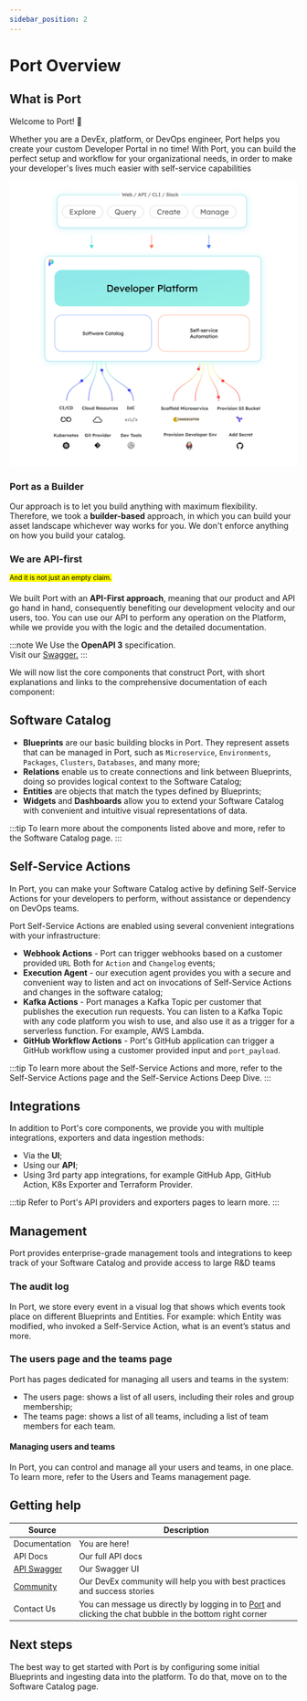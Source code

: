 ```yaml
---
sidebar_position: 2
---
```


# Port Overview

## What is Port

Welcome to Port! :wave:

Whether you are a DevEx, platform, or DevOps engineer, Port helps you create your custom Developer Portal in no time! With Port, you can build the perfect setup and workflow for your organizational needs, in order to make your developer's lives much easier with self-service capabilities

![Developer Platform complete vision](../static/img/quickstart/platform-vision.png)

### Port as a Builder

Our approach is to let you build anything with maximum flexibility. Therefore, we took a **builder-based** approach, in which you can build your asset landscape whichever way works for you. We don't enforce anything on how you build your catalog.

### We are API-first

<sup><mark>And it is not just an empty claim.</mark></sup>

We built Port with an **API-First approach**, meaning that our product and API go hand in hand, consequently benefiting our development velocity and our users, too. You can use our API to perform any operation on the Platform, while we provide you with the logic and the detailed documentation.

:::note
We Use the **OpenAPI 3** specification.  
Visit our [Swagger.](https://api.getport.io/static/index.html#/)
:::

We will now list the core components that construct Port, with short explanations and links to the comprehensive documentation of each component:

## Software Catalog

- **Blueprints** are our basic building blocks in Port. They represent assets that can be managed in Port, such as `Microservice`, `Environments`, `Packages`, `Clusters`, `Databases`, and many more;
- **Relations** enable us to create connections and link between Blueprints, doing so provides logical context to the Software Catalog;
- **Entities** are objects that match the types defined by Blueprints;
- **Widgets** and **Dashboards** allow you to extend your Software Catalog with convenient and intuitive visual representations of data.

:::tip
To learn more about the components listed above and more, refer to the Software Catalog page.
:::

## Self-Service Actions

In Port, you can make your Software Catalog active by defining Self-Service Actions for your developers to perform, without assistance or dependency on DevOps teams.

Port Self-Service Actions are enabled using several convenient integrations with your infrastructure:

- **Webhook Actions** - Port can trigger webhooks based on a customer provided `URL` Both for `Action` and `Changelog` events;
- **Execution Agent** - our execution agent provides you with a secure and convenient way to listen and act on invocations of Self-Service Actions and changes in the software catalog;
- **Kafka Actions** - Port manages a Kafka Topic per customer that publishes the execution run requests.
  You can listen to a Kafka Topic with any code platform you wish to use, and also use it as a trigger for a serverless function. For example, AWS Lambda.
- **GitHub Workflow Actions** - Port's GitHub application can trigger a GitHub workflow using a customer provided input and `port_payload`.

:::tip
To learn more about the Self-Service Actions and more, refer to the Self-Service Actions page and the Self-Service Actions Deep Dive.
:::

## Integrations

In addition to Port's core components, we provide you with multiple integrations, exporters and data ingestion methods:

- Via the **UI**;
- Using our **API**;
- Using 3rd party app integrations, for example GitHub App, GitHub Action, K8s Exporter and Terraform Provider.

:::tip
Refer to Port's API providers and exporters pages to learn more.
:::

## Management

Port provides enterprise-grade management tools and integrations to keep track of your Software Catalog and provide access to large R&D teams

### The audit log

In Port, we store every event in a visual log that shows which events took place on different Blueprints and Entities. For example: which Entity was modified, who invoked a Self-Service Action, what is an event’s status and more.

### The users page and the teams page

Port has pages dedicated for managing all users and teams in the system:

- The users page: shows a list of all users, including their roles and group membership;
- The teams page: shows a list of all teams, including a list of team members for each team.

#### Managing users and teams

In Port, you can control and manage all your users and teams, in one place. To learn more, refer to the Users and Teams management page.

## Getting help

| Source                                                                                                  | Description                                                                                                                         |
| ------------------------------------------------------------------------------------------------------- | ----------------------------------------------------------------------------------------------------------------------------------- |
| Documentation                                                                                           | You are here!                                                                                                                       |
| API Docs                                                                                                | Our full API docs                                                                                                                   |
| [API Swagger](https://api.getport.io/static/index.html#/)                                               | Our Swagger UI                                                                                                                      |
| [Community](https://join.slack.com/t/devex-community/shared_invite/zt-1bmf5621e-GGfuJdMPK2D8UN58qL4E_g) | Our DevEx community will help you with best practices and success stories                                                           |
| Contact Us                                                                                              | You can message us directly by logging in to [Port](https://app.getport.io) and clicking the chat bubble in the bottom right corner |

## Next steps

The best way to get started with Port is by configuring some initial Blueprints and ingesting data into the platform. To do that, move on to the Software Catalog page.
